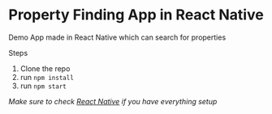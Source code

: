 # Property Finding App in React Native

Demo App made in React Native which can search for properties

Steps

1. Clone the repo
1. run ``` npm install ```
1. run ``` npm start ```

*Make sure to check [React Native](http://facebook.github.io/react-native/) if you have everything setup*